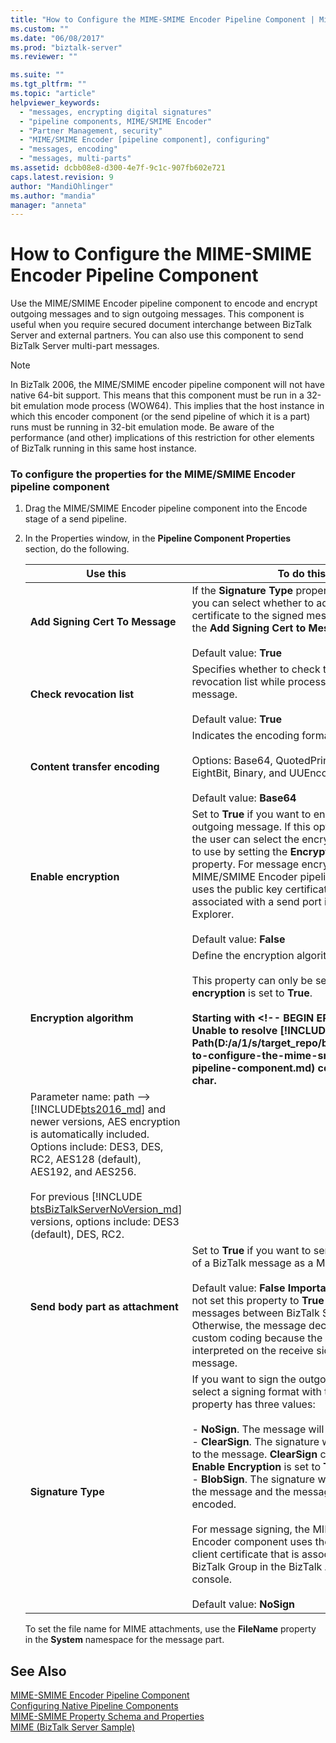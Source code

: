 ```yaml
---
title: "How to Configure the MIME-SMIME Encoder Pipeline Component | Microsoft Docs"
ms.custom: ""
ms.date: "06/08/2017"
ms.prod: "biztalk-server"
ms.reviewer: ""

ms.suite: ""
ms.tgt_pltfrm: ""
ms.topic: "article"
helpviewer_keywords: 
  - "messages, encrypting digital signatures"
  - "pipeline components, MIME/SMIME Encoder"
  - "Partner Management, security"
  - "MIME/SMIME Encoder [pipeline component], configuring"
  - "messages, encoding"
  - "messages, multi-parts"
ms.assetid: dcbb08e8-d300-4e7f-9c1c-907fb602e721
caps.latest.revision: 9
author: "MandiOhlinger"
ms.author: "mandia"
manager: "anneta"
---
```

# How to Configure the MIME-SMIME Encoder Pipeline Component
Use the MIME/SMIME Encoder pipeline component to encode and encrypt outgoing messages and to sign outgoing messages. This component is useful when you require secured document interchange between BizTalk Server and external partners. You can also use this component to send BizTalk Server multi-part messages.  

> [!NOTE]
>  In BizTalk 2006, the MIME/SMIME encoder pipeline component will not have native 64-bit support.  This means that this component must be run in a 32-bit emulation mode process (WOW64).  This implies that the host instance in which this encoder component (or the send pipeline of which it is a part) runs must be running in 32-bit emulation mode.  Be aware of the performance (and other) implications of this restriction for other elements of BizTalk running in this same host instance.  

### To configure the properties for the MIME/SMIME Encoder pipeline component  

1. Drag the MIME/SMIME Encoder pipeline component into the Encode stage of a send pipeline.  

2. In the Properties window, in the **Pipeline Component Properties** section, do the following.  


   |                   Use this                    |                                                                                                                                                                                                                                                                                                                                                                                                              To do this                                                                                                                                                                                                                                                                                                                                                                                                              |
   |-----------------------------------------------|--------------------------------------------------------------------------------------------------------------------------------------------------------------------------------------------------------------------------------------------------------------------------------------------------------------------------------------------------------------------------------------------------------------------------------------------------------------------------------------------------------------------------------------------------------------------------------------------------------------------------------------------------------------------------------------------------------------------------------------------------------------------------------------------------------------------------------------|
   | <strong>Add Signing Cert To Message</strong>  |                                                                                                                                                                                                                                                                          If the <strong>Signature Type</strong> property is not <strong>NoSign</strong>, you can select whether to add the signing certificate to the signed message by setting the <strong>Add Signing Cert to Message</strong> property.<br /><br /> Default value: <strong>True</strong>                                                                                                                                                                                                                                                                          |
   |    <strong>Check revocation list</strong>     |                                                                                                                                                                                                                                                                                                                                            Specifies whether to check the certificate revocation list while processing a SMIME message.<br /><br /> Default value: <strong>True</strong>                                                                                                                                                                                                                                                                                                                                             |
   |  <strong>Content transfer encoding</strong>   |                                                                                                                                                                                                                                                                                                                              Indicates the encoding format.<br /><br /> Options: Base64, QuotedPrintable, SevenBit, EightBit, Binary, and UUEncode.<br /><br /> Default value: <strong>Base64</strong>                                                                                                                                                                                                                                                                                                                               |
   |      <strong>Enable encryption</strong>       |                                                                                                                                                                                                 Set to <strong>True</strong> if you want to encrypt the outgoing message. If this option is enabled, the user can select the encryption algorithm to use by setting the <strong>Encryption algorithm</strong> property. For message encryption, the MIME/SMIME Encoder pipeline component uses the public key certificate that is associated with a send port in BizTalk Explorer.<br /><br /> Default value: <strong>False</strong>                                                                                                                                                                                                 |
   |     <strong>Encryption algorithm</strong>     | Define the encryption algorithm.<br /><br /> This property can only be set if <strong>Enable encryption</strong> is set to <strong>True</strong>.<br /><br /><strong>Starting with <!-- BEGIN ERROR INCLUDE: Unable to resolve [!INCLUDE[bts2016_md](../includes/bts2016-md.md)]: Path(D:/a/1/s/target_repo/biztalk/core/how-to-configure-the-mime-smime-encoder-pipeline-component.md) contains invalid char.
   Parameter name: path -->[!INCLUDE[bts2016_md](../includes/bts2016-md.md)]<!--END ERROR INCLUDE --> and newer versions</strong>, AES encryption is automatically included. Options include: DES3, DES, RC2, AES128 (default), AES192, and AES256.<br /><br />For previous [!INCLUDE [btsBizTalkServerNoVersion_md](../includes/btsbiztalkservernoversion-md.md)] versions, options include: DES3 (default), DES, RC2. |
   | <strong>Send body part as attachment</strong> |                                                                                                                                                                                             Set to <strong>True</strong> if you want to send the body party of a BizTalk message as a MIME attachment.<br /><br /> Default value: <strong>False</strong> <strong>Important:</strong>  You should not set this property to <strong>True</strong> when sending messages between BizTalk Servers. Otherwise, the message decoding will require custom coding because the message is interpreted on the receive side as a two-part message.                                                                                                                                                                                              |
   |        <strong>Signature Type</strong>        |                                   If you want to sign the outgoing message, select a signing format with this property. This property has three values:<br /><br /> -   <strong>NoSign</strong>. The message will not be signed.<br />-   <strong>ClearSign</strong>. The signature will be appended to the message. <strong>ClearSign</strong> cannot be used if <strong>Enable Encryption</strong> is set to <strong>True</strong>.<br />-   <strong>BlobSign</strong>. The signature will be appended to the message and the message will be encoded.<br /><br /> For message signing, the MIME/SMIME Encoder component uses the private key client certificate that is associated with BizTalk Group in the BizTalk Administration console.<br /><br /> Default value: <strong>NoSign</strong>                                   |

   To set the file name for MIME attachments, use the **FileName** property in the **System** namespace for the message part.  

## See Also  
 [MIME-SMIME Encoder Pipeline Component](../core/mime-smime-encoder-pipeline-component.md)   
 [Configuring Native Pipeline Components](../core/configuring-native-pipeline-components.md)   
 [MIME-SMIME Property Schema and Properties](../core/mime-smime-property-schema-and-properties.md)   
 [MIME (BizTalk Server Sample)](../core/mime-biztalk-server-sample.md)